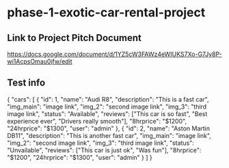 # phase-1-exotic-car-rental-project

## Link to Project Pitch Document

https://docs.google.com/document/d/1YZ5cW3FAWz4eWIUKS7Xo-G7Jy8P-wi1AcpsOmau0jfw/edit


## Test info
{
    "cars": [ 
	    {
	        "id": 1,
	        "name": "Audi R8",
	        "description": "This is a fast car",
	        "img_main": "image link",
	        "img_2": "second image link",
	        "img_3":  "third image link",
	        "status": "Available",
	        "reviews": ["This car is so fast", "Best experience ever", "Drivers really smooth"],
	        "8hrprice": "$1200",
            "24hrprice": "$1300",
			"user": "admin"
        },
        {
            "id": 2,
	        "name": "Aston Martin DB11",
	        "description": "This is another fast car",
	        "img_main": "image link",
	        "img_2": "second image link",
	        "img_3":  "third image link",
	        "status": "Unvailable",
	        "reviews": ["This car is just ok", "Was fun"],
	        "8hrprice": "$1200",
            "24hrprice": "$1300",
			"user": "admin"
        }
    ]
}